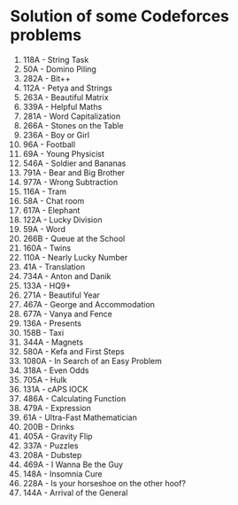# Solution of some Codeforces problems
1. 118A - String Task
2. 50A - Domino Piling
3. 282A - Bit++
4. 112A - Petya and Strings
5. 263A - Beautiful Matrix
6. 339A - Helpful Maths
7. 281A - Word Capitalization
8. 266A - Stones on the Table
9. 236A - Boy or Girl
10. 96A - Football
11. 69A - Young Physicist
12. 546A - Soldier and Bananas
13. 791A - Bear and Big Brother
14. 977A - Wrong Subtraction
15. 116A - Tram
16. 58A - Chat room
17. 617A - Elephant
18. 122A - Lucky Division
19. 59A - Word
20. 266B - Queue at the School
21. 160A - Twins
22. 110A - Nearly Lucky Number
23. 41A - Translation
24. 734A - Anton and Danik
25. 133A - HQ9+
26. 271A - Beautiful Year
27. 467A - George and Accommodation
28. 677A - Vanya and Fence
29. 136A - Presents
30. 158B - Taxi
31. 344A - Magnets
32. 580A - Kefa and First Steps
33. 1080A - In Search of an Easy Problem
34. 318A - Even Odds
35. 705A - Hulk
36. 131A - cAPS lOCK
37. 486A - Calculating Function
38. 479A - Expression
39. 61A - Ultra-Fast Mathematician
40. 200B - Drinks
41. 405A - Gravity Flip
42. 337A - Puzzles
43. 208A - Dubstep
44. 469A - I Wanna Be the Guy
45. 148A - Insomnia Cure
46. 228A - Is your horseshoe on the other hoof?
47. 144A - Arrival of the General